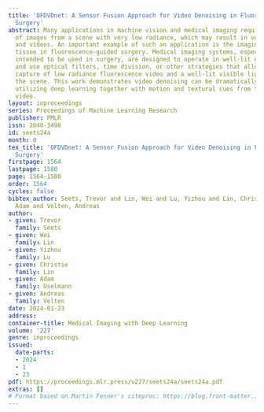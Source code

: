 ```yaml
---
title: 'OFDVDnet: A Sensor Fusion Approach for Video Denoising in Fluorescence-Guided
  Surgery'
abstract: Many applications in machine vision and medical imaging require the capture
  of images from a scene with very low radiance, which may result in very noisy images
  and videos. An important example of such an application is the imaging of fluorescently-labeled
  tissue in fluorescence-guided surgery. Medical imaging systems, especially when
  intended to be used in surgery, are designed to operate in well-lit environments
  and use optical filters, time division, or other strategies that allow the simultaneous
  capture of low radiance fluorescence video and a well-lit visible light video of
  the scene. This work demonstrates video denoising can be dramatically improved by
  utilizing deep learning together with motion and textural cues from the noise-free
  video.
layout: inproceedings
series: Proceedings of Machine Learning Research
publisher: PMLR
issn: 2640-3498
id: seets24a
month: 0
tex_title: 'OFDVDnet: A Sensor Fusion Approach for Video Denoising in Fluorescence-Guided
  Surgery'
firstpage: 1564
lastpage: 1580
page: 1564-1580
order: 1564
cycles: false
bibtex_author: Seets, Trevor and Lin, Wei and Lu, Yizhou and Lin, Christie and Uselmann,
  Adam and Velten, Andreas
author:
- given: Trevor
  family: Seets
- given: Wei
  family: Lin
- given: Yizhou
  family: Lu
- given: Christie
  family: Lin
- given: Adam
  family: Uselmann
- given: Andreas
  family: Velten
date: 2024-01-23
address:
container-title: Medical Imaging with Deep Learning
volume: '227'
genre: inproceedings
issued:
  date-parts:
  - 2024
  - 1
  - 23
pdf: https://proceedings.mlr.press/v227/seets24a/seets24a.pdf
extras: []
# Format based on Martin Fenner's citeproc: https://blog.front-matter.io/posts/citeproc-yaml-for-bibliographies/
---
```

